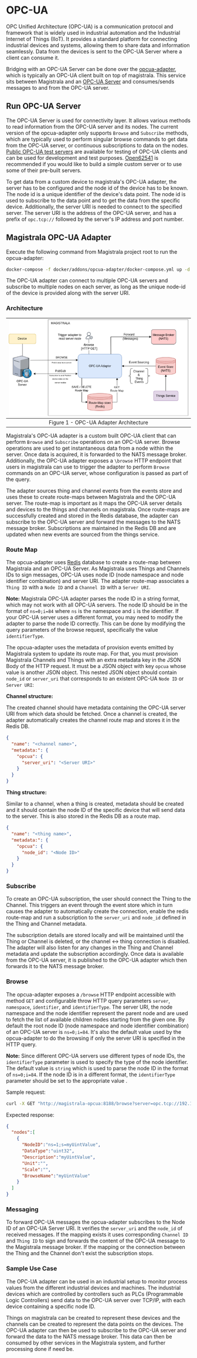 # OPC-UA

OPC Unified Architecture (OPC-UA) is a communication protocol and framework that is widely used in industrial automation and the Industrial Internet of Things (IIoT). It provides a standard platform for connecting industrial devices and systems, allowing them to share data and information seamlessly. Data from the devices is sent to the OPC-UA Server where a client can consume it.

Bridging with an OPC-UA Server can be done over the [opcua-adapter][opcua-adapter], which is typically an OPC-UA client built on top of magistrala. This service sits between Magistrala and an [OPC-UA Server][opcua-arch] and consumes/sends messages to and from the OPC-UA server.

## Run OPC-UA Server

The OPC-UA Server is used for connectivity layer. It allows various methods to read information from the OPC-UA server and its nodes. The current version of the opcua-adapter only supports `Browse` and `Subscribe` methods, which are typically used to perform singular browse commands to get data from the OPC-UA server, or continuous subscriptions to data on the nodes. [Public OPC-UA test servers][public-opcua] are available for testing of OPC-UA clients and can be used for development and test purposes. [Open62541][open62541] is recommended if you would like to build a simple custom server or to use some of their pre-built servers.

To get data from a custom device to magistrala's OPC-UA adapter, the server has to be configured and the node id of the device has to be known. The node id is a unique identifier of the device's data point. The node id is used to subscribe to the data point and to get the data from the specific device. Additionally, the server URI is needed to connect to the specified server. The server URI is the address of the OPC-UA server, and has a prefix of `opc.tcp://` followed by the server's IP address and port number.

## Magistrala OPC-UA Adapter

Execute the following command from Magistrala project root to run the opcua-adapter:

```bash
docker-compose -f docker/addons/opcua-adapter/docker-compose.yml up -d
```

The OPC-UA adapter can connect to multiple OPC-UA servers and subscribe to multiple nodes on each server, as long as the unique node-id of the device is provided along with the server URI.

### Architecture

|       ![OPC-UA][opcua-diagram]           |
| :--------------------------------------: |
| Figure 1 - OPC-UA Adapter Architecture   |

Magistrala's OPC-UA adapter is a custom built OPC-UA client that can perform `Browse` and `Subscribe` operations on an OPC-UA server. Browse operations are used to get instantaneous data from a node within the server. Once data is acquired, it is forwarded to the NATS message broker. Additionally, the OPC-UA adapter exposes a `\browse` HTTP endpoint that users in magistrala can use to trigger the adapter to perform `Browse` commands on an OPC-UA server, whose configuration is passed as part of the query.

The adapter sources thing and channel events from the events store and uses these to create route-maps between Magistrala and the OPC-UA server. The route-map is important as it maps the OPC-UA server details and devices to the things and channels on magistrala. Once route-maps are successfully created and stored in the Redis database, the adapter can subscribe to the OPC-UA server and forward the messages to the NATS message broker. Subscriptions are maintained in the Redis DB and are updated when new events are sourced from the things service.

### Route Map

The opcua-adapter uses [Redis][redis] database to create a route-map between Magistrala and an OPC-UA Server. As Magistrala uses Things and Channels IDs to sign messages, OPC-UA uses node ID (node namespace and node identifier combination) and server URI. The adapter route-map associates a `Thing ID` with a `Node ID` and a `Channel ID` with a `Server URI`.

**Note:** Magistrala OPC-UA adapter parses the node ID in a string format, which may not work with all OPC-UA servers. The node ID should be in the format of `ns=0;i=84` where `ns` is the namespace and `i` is the identifier. If your OPC-UA server uses a different format, you may need to modify the adapter to parse the node ID correctly. This can be done by modifying the query parameters of the browse request, specifically the value `identifierType`.

The opcua-adapter uses the metadata of provision events emitted by Magistrala system to update its route map. For that, you must provision Magistrala Channels and Things with an extra metadata key in the JSON Body of the HTTP request. It must be a JSON object with key `opcua` whose value is another JSON object. This nested JSON object should contain `node_id` or `server_uri` that corresponds to an existent OPC-UA `Node ID` or `Server URI`:

**Channel structure:**

The created channel should have metadata containing the OPC-UA server URI from which data should be fetched. Once a channel is created, the adapter automatically creates the channel route map and stores it in the Redis DB.

```json
{
  "name": "<channel name>",
  "metadata:": {
    "opcua": {
      "server_uri": "<Server URI>"
    }
  }
}
```

**Thing structure:**

Similar to a channel, when a thing is created, metadata should be created and it should contain the node ID of the specific device that will send data to the server. This is also stored in the Redis DB as a route map.

```json
{
  "name": "<thing name>",
  "metadata:": {
    "opcua": {
      "node_id": "<Node ID>"
    }
  }
}
```

### Subscribe

To create an OPC-UA subscription, the user should connect the Thing to the Channel. This triggers an event through the event store which in turn causes the adapter to automatically create the connection, enable the redis route-map and run a subscription to the `server_uri` and `node_id` defined in the Thing and Channel metadata.

The subscription details are stored locally and will be maintained until the Thing or Channel is deleted, or the channel <-> thing connection is disabled. The adapter will also listen for any changes in the Thing and Channel metadata and update the subscription accordingly. Once data is available from the OPC-UA server, it is published to the OPC-UA adapter which then forwards it to the NATS message broker.

### Browse

The opcua-adapter exposes a `/browse` HTTP endpoint accessible with method `GET` and configurable throw HTTP query parameters `server`, `namespace`, `identifier`, and `identifierType`. The server URI, the node namespace and the node identifier represent the parent node and are used to fetch the list of available children nodes starting from the given one. By default the root node ID (node namespace and node identifier combination) of an OPC-UA server is `ns=0;i=84`. It's also the default value used by the opcua-adapter to do the browsing if only the server URI is specified in the HTTP query.

**Note:** Since different OPC-UA servers use different types of node IDs, the `identifierType` parameter is used to specify the type of the node identifier. The default value is `string` which is used to parse the node ID in the format of `ns=0;i=84`. If the node ID is in a different format, the `identifierType` parameter should be set to the appropriate value .

Sample request:

```bash
curl -X GET "http://magistrala-opcua:8188/browse?server=opc.tcp://192.168.1.12:4840&namespace=1&identifier=myUintValue&identifierType=string"
```

Expected response:

```json
{
  "nodes":[
    {
      "NodeID":"ns=1;s=myUintValue",
      "DataType":"uint32",
      "Description":"myUintValue",
      "Unit":"",
      "Scale":"",
      "BrowseName":"myUintValue"
    }
  ]
}
```

### Messaging

To forward OPC-UA messages the opcua-adapter subscribes to the Node ID of an OPC-UA Server URI. It verifies the `server_uri` and the `node_id` of received messages. If the mapping exists it uses corresponding `Channel ID` and `Thing ID` to sign and forwards the content of the OPC-UA message to the Magistrala message broker. If the mapping or the connection between the Thing and the Channel don't exist the subscription stops.

### Sample Use Case

The OPC-UA adapter can be used in an industrial setup to monitor process values from the different industrial devices and machines. The industrial devices which are controlled by controllers such as PLCs (Programmable Logic Controllers) send data to the OPC-UA server over TCP/IP, with each device containing a specific node ID. 

Things on magistrala can be created to represent these devices and the channels can be created to represent the data points on the devices. The OPC-UA adapter can then be used to subscribe to the OPC-UA server and forward the data to the NATS message broker. This data can then be consumed by other services in the Magistrala system, and further processing done if need be.

[opcua-adapter]: https://github.com/absmach/magistrala/tree/main/opcua
[opcua-arch]: https://en.wikipedia.org/wiki/OPC_Unified_Architecture
[opcua-diagram]: img/opcua/opcua.png
[public-opcua]: https://github.com/node-opcua/node-opcua/wiki/publicly-available-OPC-UA-Servers-and-Clients
[redis]: https://redis.io/
[open62541]: https://www.open62541.org/doc/master/index.html
